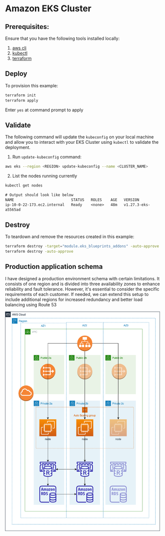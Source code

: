 # Amazon EKS Cluster 

## Prerequisites:

Ensure that you have the following tools installed locally:

1. [aws cli](https://docs.aws.amazon.com/cli/latest/userguide/install-cliv2.html)
2. [kubectl](https://Kubernetes.io/docs/tasks/tools/)
3. [terraform](https://learn.hashicorp.com/tutorials/terraform/install-cli)

## Deploy

To provision this example:

```sh
terraform init
terraform apply
```

Enter `yes` at command prompt to apply

## Validate

The following command will update the `kubeconfig` on your local machine and allow you to interact with your EKS Cluster using `kubectl` to validate the deployment.

1. Run `update-kubeconfig` command:

```sh
aws eks --region <REGION> update-kubeconfig --name <CLUSTER_NAME>
```

2. List the nodes running currently

```sh
kubectl get nodes
```

```
# Output should look like below
NAME                          STATUS   ROLES    AGE   VERSION
ip-10-0-22-173.ec2.internal   Ready    <none>   48m   v1.27.3-eks-a5565ad
```


## Destroy

To teardown and remove the resources created in this example:

```sh
terraform destroy -target="module.eks_blueprints_addons" -auto-approve
terraform destroy -auto-approve
```


## Production application schema
I have designed a production environment schema with certain limitations. It consists of one region and is divided into three availability zones to enhance reliability and fault tolerance. However, it's essential to consider the specific requirements of each customer. If needed, we can extend this setup to include additional regions for increased redundancy and better load balancing using Route 53

![production schema](prod_infra.drawio.png "production schema")